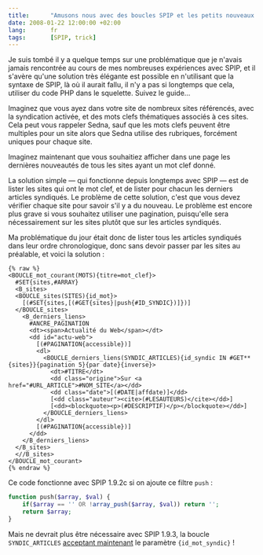 ```yaml
--- 
title:      "Amusons nous avec des boucles SPIP et les petits nouveaux #GET, #SET et #ARRAY"
date: 2008-01-22 12:00:00 +02:00
lang:       fr 
tags:       [SPIP, trick]
---
```


Je suis tombé il y a quelque temps sur une problématique que je n'avais jamais rencontrée au cours de mes nombreuses expériences avec SPIP, et il s'avère qu'une solution très élégante est possible en n'utilisant que la syntaxe de SPIP, là où il aurait fallu, il n'y a pas si longtemps que cela, utiliser du code PHP dans le squelette. Suivez le guide…

Imaginez que vous ayez dans votre site de nombreux sites référencés, avec la syndication activée, et des mots clefs thématiques associés à ces sites. Cela peut vous rappeler Sedna, sauf que les mots clefs peuvent être multiples pour un site alors que Sedna utilise des rubriques, forcément uniques pour chaque site.

Imaginez maintenant que vous souhaitiez afficher dans une page les dernières nouveautés de tous les sites ayant un mot clef donné.

La solution simple — qui fonctionne depuis longtemps avec SPIP — est de lister les sites qui ont le mot clef, et de lister pour chacun les derniers articles syndiqués. Le problème de cette solution, c'est que vous devez vérifier chaque site pour savoir s'il y a du nouveau. Le problème est encore plus grave si vous souhaitez utiliser une pagination, puisqu'elle sera nécessairement sur les sites plutôt que sur les articles syndiqués.

Ma problématique du jour était donc de lister tous les articles syndiqués dans leur ordre chronologique, donc sans devoir passer par les sites au préalable, et voici la solution :

```
{% raw %}
<BOUCLE_mot_courant(MOTS){titre=mot_clef}>
  #SET{sites,#ARRAY}
  <B_sites>
  <BOUCLE_sites(SITES){id_mot}>
    [(#SET{sites,[(#GET{sites}|push{#ID_SYNDIC})]})]
  </BOUCLE_sites>
    <B_derniers_liens>
      #ANCRE_PAGINATION
      <dt><span>Actualité du Web</span></dt>
      <dd id="actu-web">
        [(#PAGINATION{accessible})]
        <dl>
          <BOUCLE_derniers_liens(SYNDIC_ARTICLES){id_syndic IN #GET**{sites}}{pagination 5}{par date}{inverse}>
            <dt>#TITRE</dt>
            <dd class="origine">Sur <a href="#URL_ARTICLE">#NOM_SITE</a></dd>
            <dd class="date">[(#DATE|affdate)]</dd>
            [<dd class="auteur"><cite>(#LESAUTEURS)</cite></dd>]
            [<dd><blockquote><p>(#DESCRIPTIF)</p></blockquote></dd>]
          </BOUCLE_derniers_liens>
        </dl>
        [(#PAGINATION{accessible})]
      </dd>
    </B_derniers_liens>
  </B_sites>
  <//B_sites>
</BOUCLE_mot_courant>
{% endraw %}
```

Ce code fonctionne avec SPIP 1.9.2c si on ajoute ce filtre `push` :

```php
function push($array, $val) {
	if($array == '' OR !array_push($array, $val)) return '';
	return $array;
}
```

Mais ne devrait plus être nécessaire avec SPIP 1.9.3, la boucle `SYNDIC_ARTICLES` [acceptant maintenant](http://trac.rezo.net/trac/spip/changeset/11019) le paramètre `{id_mot_syndic}` !
